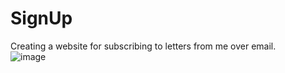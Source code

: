 # SignUp
Creating a website for subscribing to letters from me over email.  
![image](https://github.com/joshickc/SignUpToMyLetters/assets/13072676/f19c633a-29cb-49fb-be79-76db5c994bfe)

